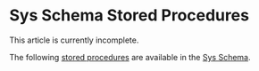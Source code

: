 
# Sys Schema Stored Procedures

This article is currently incomplete.


The following [stored procedures](../../../../../../../server-usage/programming-customizing-mariadb/stored-routines/stored-procedures/README.md) are available in the [Sys Schema](../README.md).

